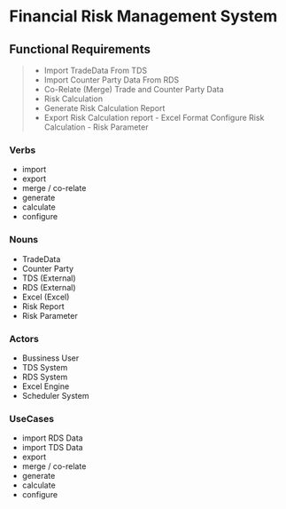 # Financial Risk Management System

## Functional Requirements

> - Import TradeData From TDS 
> - Import Counter Party Data From RDS
> - Co-Relate (Merge) Trade and Counter Party Data
> - Risk Calculation
> - Generate Risk Calculation Report
> - Export Risk Calculation report - Excel Format
> Configure Risk Calculation  - Risk Parameter

### Verbs
- import
- export
- merge / co-relate
- generate
- calculate
- configure 
### Nouns
- TradeData
- Counter Party
- TDS (External)
- RDS (External)
- Excel (Excel)
- Risk Report
- Risk Parameter

### Actors
- Bussiness User
- TDS System
- RDS System
- Excel Engine
- Scheduler System

### UseCases
 - import RDS Data
 - import TDS Data
- export 
- merge / co-relate
- generate
- calculate
- configure 
<!--stackedit_data:
eyJoaXN0b3J5IjpbLTE5NDY0NjQxMywxNTI5OTM2NzAzLDc2MD
AwMDY5NiwxODUwODYyNjg5LC0xMjIxOTgwOTk1LDEzMjQ4Njc0
NDJdfQ==
-->